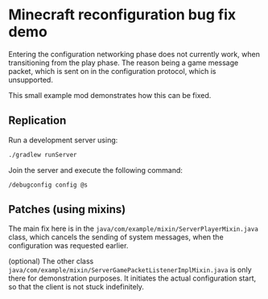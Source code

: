 # Minecraft reconfiguration bug fix demo
Entering the configuration networking phase does not currently work, when transitioning from the play phase.
The reason being a game message packet, which is sent on in the configuration protocol, which is unsupported.

This small example mod demonstrates how this can be fixed.

## Replication
Run a development server using:
```bash
./gradlew runServer
```
Join the server and execute the following command:
```
/debugconfig config @s
```

## Patches (using mixins)
The main fix here is in the `java/com/example/mixin/ServerPlayerMixin.java` class, which cancels the sending of system messages, when the configuration was requested earlier.

(optional) The other class `java/com/example/mixin/ServerGamePacketListenerImplMixin.java` is only there for demonstration purposes.
It initiates the actual configuration start, so that the client is not stuck indefinitely.